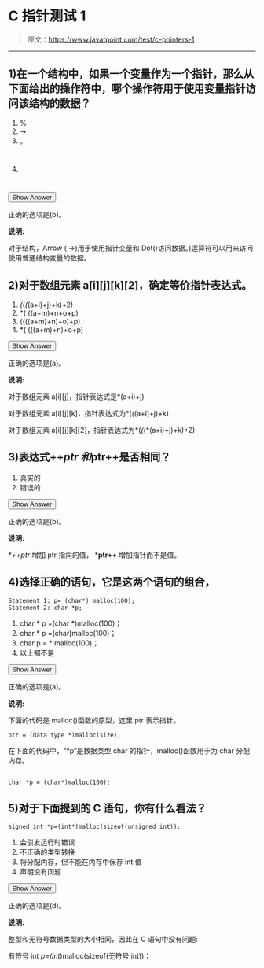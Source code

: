 # C 指针测试 1

> 原文：<https://www.javatpoint.com/test/c-pointers-1>

* * *

## 1)在一个结构中，如果一个变量作为一个指针，那么从下面给出的操作符中，哪个操作符用于使用变量指针访问该结构的数据？

1.  %
2.  ->
3.  。
4.  #

<button class="showanswer" onclick="showhide(1)">Show Answer</button>

正确的选项是(b)。

**说明:**

对于结构，Arrow ( ->)用于使用指针变量和 Dot()访问数据。)运算符可以用来访问使用普通结构变量的数据。

## 2)对于数组元素 a[i][j][k][2]，确定等价指针表达式。

1.  *(*(*(*(a+i)+j)+k)+2)
2.  *( ((a+m)+n+o+p)
3.  ((((a+m)+n)+o)+p)
4.  *( (((a+m)+n)+o+p)

<button class="showanswer" onclick="showhide(2)">Show Answer</button>

正确的选项是(a)。

**说明:**

对于数组元素 a[i][j]，指针表达式是*(a+i)+j)

对于数组元素 a[i][j][k]，指针表达式为*(*(*(a+i)+j)+k)

对于数组元素 a[i][j][k][2]，指针表达式为*(*(*(*(a+i)+j)+k)+2)

## 3)表达式++*ptr 和*ptr++是否相同？

1.  真实的
2.  错误的

<button class="showanswer" onclick="showhide(3)">Show Answer</button>

正确的选项是(b)。

**说明:**

**++*ptr** 增加 ptr 指向的值， ***ptr++** 增加指针而不是值。

## 4)选择正确的语句，它是这两个语句的组合，

```
Statement 1: p= (char*) malloc(100);
Statement 2: char *p;
```

1.  char * p =(char *)malloc(100)；
2.  char * p =(char)malloc(100)；
3.  char p = * malloc(100)；
4.  以上都不是

<button class="showanswer" onclick="showhide(4)">Show Answer</button>

正确的选项是(a)。

**说明:**

下面的代码是 malloc()函数的原型，这里 ptr 表示指针。

```
ptr = (data type *)malloc(size);

```

在下面的代码中，“*p”是数据类型 char 的指针，malloc()函数用于为 char 分配内存。

```

char *p = (char*)malloc(100);

```

## 5)对于下面提到的 C 语句，你有什么看法？

```
signed int *p=(int*)malloc(sizeof(unsigned int));

```

1.  会引发运行时错误
2.  不正确的类型转换
3.  将分配内存，但不能在内存中保存 int 值
4.  声明没有问题

<button class="showanswer" onclick="showhide(5)">Show Answer</button>

正确的选项是(d)。

**说明:**

整型和无符号数据类型的大小相同，因此在 C 语句中没有问题:

有符号 int *p=(int*)malloc(sizeof(无符号 int))；